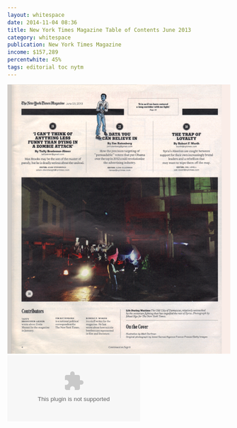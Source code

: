 ```yaml
---
layout: whitespace
date: 2014-11-04 08:36
title: New York Times Magazine Table of Contents June 2013
category: whitespace
publication: New York Times Magazine
income: $157,289
percentwhite: 45%
tags: editorial toc nytm 
---
```




           
<img src="/img/editscans/NYT_contents_1.png">
            
<div class="overlayContainer">
<object type="/image/svg+xml" data="/img/overlays/NYT_contents_1.svg" class="trans"></object>
</div>


            
        
        
